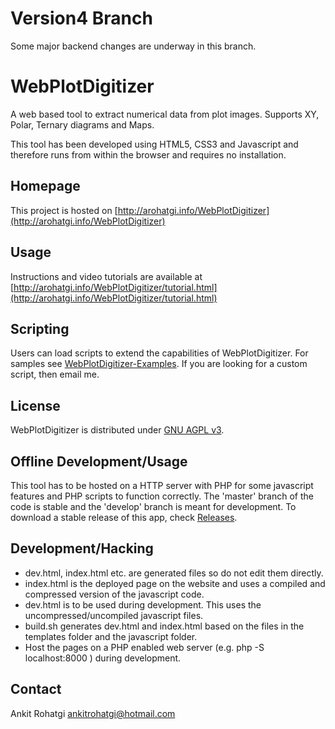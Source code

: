 # Version4 Branch

Some major backend changes are underway in this branch.

WebPlotDigitizer
================

A web based tool to extract numerical data from plot images. Supports XY, Polar, Ternary diagrams and Maps.

This tool has been developed using HTML5, CSS3 and Javascript and therefore runs from within the browser and requires no installation.

Homepage
--------

This project is hosted on [http://arohatgi.info/WebPlotDigitizer](http://arohatgi.info/WebPlotDigitizer)

Usage
-----

Instructions and video tutorials are available at [http://arohatgi.info/WebPlotDigitizer/tutorial.html](http://arohatgi.info/WebPlotDigitizer/tutorial.html)

Scripting
---------

Users can load scripts to extend the capabilities of WebPlotDigitizer. For samples see [WebPlotDigitizer-Examples](http://github.com/ankitrohatgi/WebPlotDigitizer-Examples). If you are looking for a custom script, then email me.

License
-------

WebPlotDigitizer is distributed under [GNU AGPL v3](https://www.gnu.org/licenses/agpl-3.0.en.html).

Offline Development/Usage
-------------------------

This tool has to be hosted on a HTTP server with PHP for some javascript features and PHP scripts to function correctly. The 'master' branch of the code is stable and the 'develop' branch is meant for development. To download a stable release of this app, check [Releases](https://github.com/ankitrohatgi/WebPlotDigitizer/releases).

Development/Hacking
-------------------

  - dev.html, index.html etc. are generated files so do not edit them directly.
  - index.html is the deployed page on the website and uses a compiled and compressed version of the javascript code.
  - dev.html is to be used during development. This uses the uncompressed/uncompiled javascript files.
  - build.sh generates dev.html and index.html based on the files in the templates folder and the javascript folder.
  - Host the pages on a PHP enabled web server (e.g. php -S localhost:8000 ) during development.

Contact
-------

Ankit Rohatgi <ankitrohatgi@hotmail.com>


